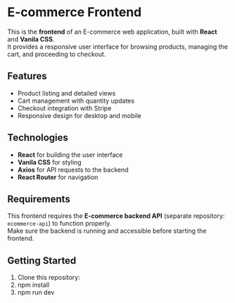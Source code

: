 # E-commerce Frontend

This is the **frontend** of an E-commerce web application, built with **React** and **Vanila CSS**.  
It provides a responsive user interface for browsing products, managing the cart, and proceeding to checkout.  

## Features
- Product listing and detailed views
- Cart management with quantity updates
- Checkout integration with Stripe
- Responsive design for desktop and mobile

## Technologies
- **React** for building the user interface
- **Vanila CSS** for styling
- **Axios** for API requests to the backend
- **React Router** for navigation

## Requirements
This frontend requires the **E-commerce backend API** (separate repository: `ecommerce-api`) to function properly.  
Make sure the backend is running and accessible before starting the frontend.

## Getting Started
1. Clone this repository:
2. npm install
3. npm run dev

